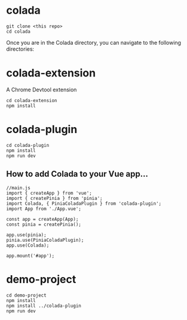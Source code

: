 # colada

```
git clone <this repo>
cd colada
```
Once you are in the Colada directory, you can navigate to the following directories:

# colada-extension

A Chrome Devtool extension
```
cd colada-extension
npm install
```

# colada-plugin
```
cd colada-plugin
npm install
npm run dev
```
## How to add Colada to your Vue app...
```
//main.js
import { createApp } from 'vue';
import { createPinia } from 'pinia';
import Colada, { PiniaColadaPlugin } from 'colada-plugin';
import App from './App.vue';

const app = createApp(App);
const pinia = createPinia();

app.use(pinia);
pinia.use(PiniaColadaPlugin);
app.use(Colada);

app.mount('#app');
```

# demo-project
```
cd demo-project
npm install
npm install ../colada-plugin
npm run dev
```
